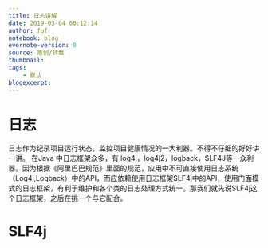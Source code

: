 ```yaml
---
title: 日志讲解
date: 2019-03-04 00:12:14
author: fuf
notebook: blog
evernote-version: 0
source: 原创/转载
thumbnail: 
tags:
    - 默认
blogexcerpt:
---
```


 

# 日志
日志作为纪录项目运行状态，监控项目健康情况的一大利器。不得不仔细的好好讲一讲。
在Java 中日志框架众多，有 log4j，log4j2，logback，SLF4J等一众利器。因为根据《阿里巴巴规范》里面的规范，应用中不可直接使用日志系统（Log4j,Logback）中的API，而应依赖使用日志框架SLF4j中的API，使用门面模式的日志框架，有利于维护和各个类的日志处理方式统一。那我们就先说SLF4j这个日志框架，之后在挑一个与它配合。
<!-- more -->
# SLF4j
 